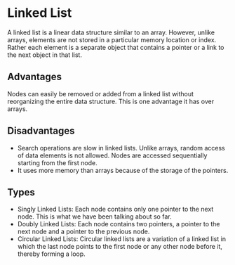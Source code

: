 # Linked List

A linked list is a linear data structure similar to an array. However, unlike arrays, elements are not stored in a particular memory location or index. Rather each element is a separate object that contains a pointer or a link to the next object in that list.

## Advantages

Nodes can easily be removed or added from a linked list without reorganizing the entire data structure. This is one advantage it has over arrays.

## Disadvantages

- Search operations are slow in linked lists. Unlike arrays, random access of data elements is not allowed. Nodes are accessed sequentially starting from the first node.
- It uses more memory than arrays because of the storage of the pointers.


## Types

- Singly Linked Lists: Each node contains only one pointer to the next node. This is what we have been talking about so far.
- Doubly Linked Lists: Each node contains two pointers, a pointer to the next node and a pointer to the previous node.
- Circular Linked Lists: Circular linked lists are a variation of a linked list in which the last node points to the first node or any other node before it, thereby forming a loop.